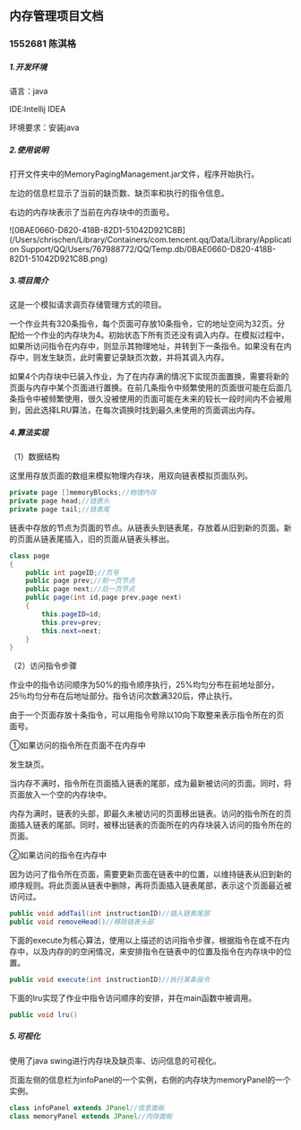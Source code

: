 ## 内存管理项目文档

### 1552681 陈淇格

##### 1.开发环境

语言：java

IDE:Intellij IDEA

环境要求：安装java

##### 2.使用说明

打开文件夹中的MemoryPagingManagement.jar文件，程序开始执行。

左边的信息栏显示了当前的缺页数、缺页率和执行的指令信息。

右边的内存块表示了当前在内存块中的页面号。

![0BAE0660-D820-418B-82D1-51042D921C8B](/Users/chrischen/Library/Containers/com.tencent.qq/Data/Library/Application Support/QQ/Users/767988772/QQ/Temp.db/0BAE0660-D820-418B-82D1-51042D921C8B.png)

##### 3.项目简介

这是一个模拟请求调页存储管理方式的项目。

一个作业共有320条指令，每个页面可存放10条指令，它的地址空间为32页。分配给一个作业的内存块为4。初始状态下所有页还没有调入内存。在模拟过程中，如果所访问指令在内存中，则显示其物理地址，并转到下一条指令。如果没有在内存中，则发生缺页，此时需要记录缺页次数，并将其调入内存。

如果4个内存块中已装入作业，为了在内存满的情况下实现页面置换，需要将新的页面与内存中某个页面进行置换。在前几条指令中频繁使用的页面很可能在后面几条指令中被频繁使用，很久没被使用的页面可能在未来的较长一段时间内不会被用到，因此选择LRU算法，在每次调换时找到最久未使用的页面调出内存。

##### 4.算法实现

（1）数据结构

这里用存放页面的数组来模拟物理内存块，用双向链表模拟页面队列。

```java
private page []memoryBlocks;//物理内存
private page head;//链表头
private page tail;//链表尾
```

链表中存放的节点为页面的节点。从链表头到链表尾，存放着从旧到新的页面。新的页面从链表尾插入，旧的页面从链表头移出。

```java
class page
{
    public int pageID;//页号
    public page prev;//前一页节点
    public page next;//后一页节点
    public page(int id,page prev,page next)
    {
        this.pageID=id;
        this.prev=prev;
        this.next=next;
    }
}
```

（2）访问指令步骤

作业中的指令访问顺序为50%的指令顺序执行，25%均匀分布在前地址部分，25％均匀分布在后地址部分。指令访问次数满320后，停止执行。

由于一个页面存放十条指令，可以用指令号除以10向下取整来表示指令所在的页面号。

①如果访问的指令所在页面不在内存中

发生缺页。

当内存不满时，指令所在页面插入链表的尾部，成为最新被访问的页面。同时，将页面放入一个空的内存块中。

内存为满时，链表的头部，即最久未被访问的页面移出链表。访问的指令所在的页面插入链表的尾部。同时，被移出链表的页面所在的内存块装入访问的指令所在的页面。

②如果访问的指令在内存中

因为访问了指令所在页面，需要更新页面在链表中的位置，以维持链表从旧到新的顺序规则。将此页面从链表中删除，再将页面插入链表尾部，表示这个页面最近被访问过。

```java
public void addTail(int instructionID)//插入链表尾部
public void removeHead()//移除链表头部
```

下面的execute为核心算法，使用以上描述的访问指令步骤，根据指令在或不在内存中，以及内存的的空闲情况，来安排指令在链表中的位置及指令在内存块中的位置。

```java
public void execute(int instructionID)//执行某条指令
```

下面的lru实现了作业中指令访问顺序的安排，并在main函数中被调用。

```java
public void lru()
```

##### 5.可视化

使用了java swing进行内存块及缺页率、访问信息的可视化。

页面左侧的信息栏为infoPanel的一个实例，右侧的内存块为memoryPanel的一个实例。

```java
class infoPanel extends JPanel//信息面板
class memoryPanel extends JPanel//内存面板
```
